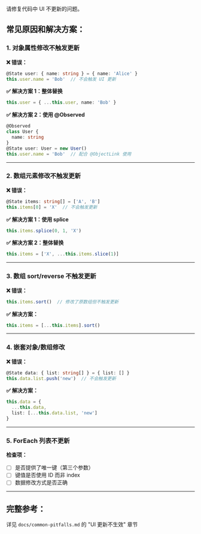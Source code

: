 请修复代码中 UI 不更新的问题。

## 常见原因和解决方案：

### 1. 对象属性修改不触发更新

**❌ 错误：**
```typescript
@State user: { name: string } = { name: 'Alice' }
this.user.name = 'Bob'  // 不会触发 UI 更新
```

**✅ 解决方案 1：整体替换**
```typescript
this.user = { ...this.user, name: 'Bob' }
```

**✅ 解决方案 2：使用 @Observed**
```typescript
@Observed
class User {
  name: string
}
@State user: User = new User()
this.user.name = 'Bob'  // 配合 @ObjectLink 使用
```

---

### 2. 数组元素修改不触发更新

**❌ 错误：**
```typescript
@State items: string[] = ['A', 'B']
this.items[0] = 'X'  // 不会触发更新
```

**✅ 解决方案 1：使用 splice**
```typescript
this.items.splice(0, 1, 'X')
```

**✅ 解决方案 2：整体替换**
```typescript
this.items = ['X', ...this.items.slice(1)]
```

---

### 3. 数组 sort/reverse 不触发更新

**❌ 错误：**
```typescript
this.items.sort()  // 修改了原数组但不触发更新
```

**✅ 解决方案：**
```typescript
this.items = [...this.items].sort()
```

---

### 4. 嵌套对象/数组修改

**❌ 错误：**
```typescript
@State data: { list: string[] } = { list: [] }
this.data.list.push('new')  // 不会触发更新
```

**✅ 解决方案：**
```typescript
this.data = {
  ...this.data,
  list: [...this.data.list, 'new']
}
```

---

### 5. ForEach 列表不更新

**检查项：**
- [ ] 是否提供了唯一键（第三个参数）
- [ ] 键值是否使用 ID 而非 index
- [ ] 数据修改方式是否正确

---

## 完整参考：
详见 `docs/common-pitfalls.md` 的 "UI 更新不生效" 章节
